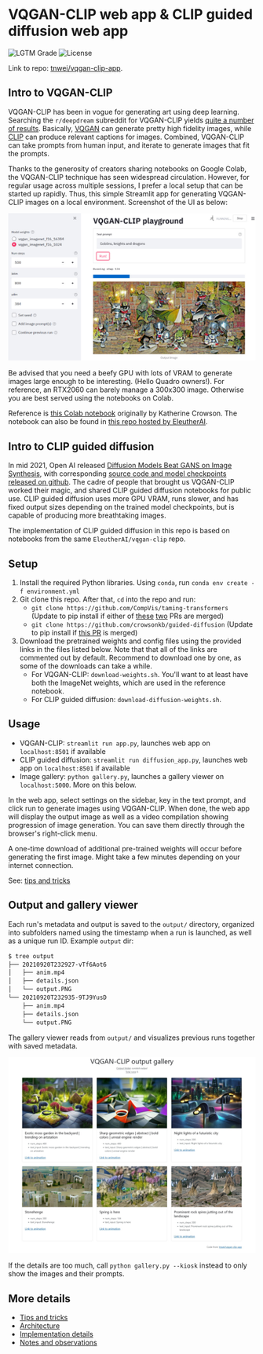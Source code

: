 # VQGAN-CLIP web app & CLIP guided diffusion web app

![LGTM Grade](https://img.shields.io/lgtm/grade/python/github/tnwei/vqgan-clip-app)
![License](https://img.shields.io/github/license/tnwei/vqgan-clip-app)

Link to repo: [tnwei/vqgan-clip-app](https://github.com/tnwei/vqgan-clip-app). 

## Intro to VQGAN-CLIP

VQGAN-CLIP has been in vogue for generating art using deep learning. Searching the `r/deepdream` subreddit for VQGAN-CLIP yields [quite a number of results](https://www.reddit.com/r/deepdream/search?q=vqgan+clip&restrict_sr=on). Basically, [VQGAN](https://github.com/CompVis/taming-transformers) can generate pretty high fidelity images, while [CLIP](https://github.com/openai/CLIP) can produce relevant captions for images. Combined, VQGAN-CLIP can take prompts from human input, and iterate to generate images that fit the prompts.

Thanks to the generosity of creators sharing notebooks on Google Colab, the VQGAN-CLIP technique has seen widespread circulation. However, for regular usage across multiple sessions, I prefer a local setup that can be started up rapidly. Thus, this simple Streamlit app for generating VQGAN-CLIP images on a local environment. Screenshot of the UI as below:

![Screenshot of the UI](docs/ui.jpeg)

Be advised that you need a beefy GPU with lots of VRAM to generate images large enough to be interesting. (Hello Quadro owners!). For reference, an RTX2060 can barely manage a 300x300 image. Otherwise you are best served using the notebooks on Colab.

Reference is [this Colab notebook](https://colab.research.google.com/drive/1L8oL-vLJXVcRzCFbPwOoMkPKJ8-aYdPN?usp=sharing) originally by Katherine Crowson. The notebook can also be found in [this repo hosted by EleutherAI](https://github.com/EleutherAI/vqgan-clip).

## Intro to CLIP guided diffusion

In mid 2021, Open AI released [Diffusion Models Beat GANS on Image Synthesis](arxiv.org/abs/2105.05233), with corresponding [source code and model checkpoints released on github](https://github.com/openai/guided-diffusion). The cadre of people that brought us VQGAN-CLIP worked their magic, and shared CLIP guided diffusion notebooks for public use. CLIP guided diffusion uses more GPU VRAM, runs slower, and has fixed output sizes depending on the trained model checkpoints, but is capable of producing more breathtaking images. 

The implementation of CLIP guided diffusion in this repo is based on notebooks from the same `EleutherAI/vqgan-clip` repo. 

## Setup

1. Install the required Python libraries. Using `conda`, run `conda env create -f environment.yml`
2. Git clone this repo. After that, `cd` into the repo and run:
    + `git clone https://github.com/CompVis/taming-transformers` (Update to pip install if either of [these](https://github.com/CompVis/taming-transformers/pull/89) [two](https://github.com/CompVis/taming-transformers/pull/81) PRs are merged)
    + `git clone https://github.com/crowsonkb/guided-diffusion` (Update to pip install if [this PR](https://github.com/crowsonkb/guided-diffusion/pull/2) is merged)
3. Download the pretrained weights and config files using the provided links in the files listed below. Note that that all of the links are commented out by default. Recommend to download one by one, as some of the downloads can take a while. 
    + For VQGAN-CLIP: `download-weights.sh`. You'll want to at least have both the ImageNet weights, which are used in the reference notebook.
    + For CLIP guided diffusion: `download-diffusion-weights.sh`. 

## Usage

+ VQGAN-CLIP: `streamlit run app.py`, launches web app on `localhost:8501` if available
+ CLIP guided diffusion: `streamlit run diffusion_app.py`, launches web app on `localhost:8501` if available
+ Image gallery: `python gallery.py`, launches a gallery viewer on `localhost:5000`. More on this below.

In the web app, select settings on the sidebar, key in the text prompt, and click run to generate images using VQGAN-CLIP. When done, the web app will display the output image as well as a video compilation showing progression of image generation. You can save them directly through the browser's right-click menu. 

A one-time download of additional pre-trained weights will occur before generating the first image. Might take a few minutes depending on your internet connection.

See: [tips and tricks](docs/tips-n-tricks.md)

## Output and gallery viewer

Each run's metadata and output is saved to the `output/` directory, organized into subfolders named using the timestamp when a run is launched, as well as a unique run ID. Example `output` dir:

``` bash
$ tree output
├── 20210920T232927-vTf6Aot6
│   ├── anim.mp4
│   ├── details.json
│   └── output.PNG
└── 20210920T232935-9TJ9YusD
    ├── anim.mp4
    ├── details.json
    └── output.PNG
```

The gallery viewer reads from `output/` and visualizes previous runs together with saved metadata. 

![Screenshot of the gallery viewer](docs/gallery.jpg)

If the details are too much, call `python gallery.py --kiosk` instead to only show the images and their prompts.

## More details

+ [Tips and tricks](docs/tips-n-tricks.md)
+ [Architecture](docs/architecture.md)
+ [Implementation details](docs/implementation-details.md)
+ [Notes and observations](docs/notes-and-observations.md)